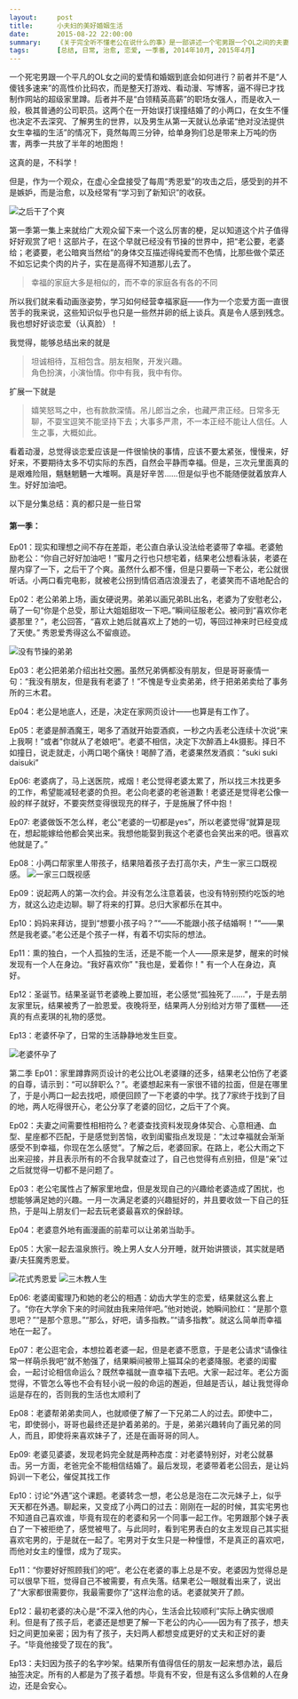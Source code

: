 ```yaml
---
layout:     post
title:      小夫妇的美好婚姻生活
date:       2015-08-22 22:00:00
summary:    《关于完全听不懂老公在说什么的事》是一部讲述一个宅男跟一个OL之间的夫妻生活的泡面番。这里面，主人公们过着平凡的生活，有着朴素的烦恼，每天似乎也不知道对方在说什么，但是日子过得却是那么甜美。这里就是来“看动画片，学谈恋爱”。
tags:		[总结, 日常, 治愈, 恋爱, 一季番, 2014年10月, 2015年4月]
---
```


一个死宅男跟一个平凡的OL女之间的爱情和婚姻到底会如何进行？前者并不是“人傻钱多速来”的高性价比码农，而是整天打游戏、看动漫、写博客，逼不得已才找制作网站的超级家里蹲。后者并不是“白领精英高薪”的职场女强人，而是收入一般，极其普通的公司职员。这两个在一开始误打误撞结婚了的小两口，在女生不懂也决定不去深究、了解男生的世界，以及男生从第一天就认怂承诺“绝对没法提供女生幸福的生活”的情况下，竟然每周三分钟，给单身狗们总是带来上万吨的伤害，两季一共放了半年的地图炮！

这真的是，不科学！

但是，作为一个观众，在虚心全盘接受了每周“秀恩爱”的攻击之后，感受到的并不是嫉妒，而是治愈，以及经常有“学习到了新知识”的收获。

![之后干了个爽](http://drive.google.com/uc?export=view&id=0B_LvKHGr8VjLcWRrMklhV0RxdVU)

第一季第一集上来就给广大观众留下来一个这么厉害的梗，足以知道这个片子值得好好观赏了吧！这部片子，在这个早就已经没有节操的世界中，把“老公要，老婆给；老婆要，老公暗爽当然给”的身体交互描述得纯爱而不色情，比那些做个菜还不如忘记卖个肉的片子，实在是高得不知道那儿去了。

>幸福的家庭大多是相似的，而不幸的家庭各有各的不同

所以我们就来看动画涨姿势，学习如何经营幸福家庭——作为一个恋爱方面一直很苦手的我来说，这些知识似乎也只是一些然并卵的纸上谈兵。真是令人感到残念。我也想好好谈恋爱（认真脸）！

我觉得，能够总结出来的就是

> 坦诚相待，互相包含。朋友相聚，开发兴趣。<br />角色扮演，小演怡情。你中有我，我中有你。

扩展一下就是

>嬉笑怒骂之中，也有款款深情。吊儿郎当之余，也藏严肃正经。日常多无聊，不耍宝逗笑不能坚持下去；大事多严肃，不一本正经不能让人信任。人生之事，大概如此。

看着动漫，总觉得谈恋爱应该是一件很愉快的事情，应该不要太紧张，慢慢来，好好来，不要期待太多不切实际的东西，自然会平静而幸福。但是，三次元里面真的是艰难险阻，魑魅魍魉一大堆啊。真是好辛苦……但是似乎也不能随便就着放弃人生。好好加油吧。

以下是分集总结：真的都只是一些日常

#### 第一季：

Ep01：现实和理想之间不存在差距，老公直白承认没法给老婆带了幸福。老婆勉励老公：“你自己好好加油吧！”蜜月之行也只想宅着，结果老公想看泳装，老婆在屋内穿了一下，之后干了个爽。虽然什么都不懂，但是只要萌一下老公，老公就很听话。小两口看完电影，就被老公拐到情侣酒店浪漫去了，老婆笑而不语地配合的

Ep02：老公弟弟上场，画女硬说男。弟弟以画兄弟BL出名，老婆为了安慰老公，萌了一句“你是个总受，那让大姐姐甜攻一下吧。”瞬间征服老公。被问到“喜欢你老婆那里？”，老公回答，“喜欢上她后就喜欢上了她的一切，等回过神来时已经变成了天使。” 秀恩爱秀得这么不留痕迹。

![没有节操的弟弟](http://drive.google.com/uc?export=view&id=0B_LvKHGr8VjLNnc1MHo3OHpLcEE)

Ep03：老公把弟弟介绍出社交圈。虽然兄弟俩都没有朋友，但是哥哥豪情一句：“我没有朋友，但是我有老婆了！”不愧是专业卖弟弟，终于把弟弟卖给了事务所的三木君。

Ep04：老公是地底人，还是，决定在家网页设计——也算是有工作了。

Ep05：老婆是醉酒魔王，喝多了酒就开始耍酒疯，一秒之内丢老公连续十次说“来上我啊！”或者"你就从了老娘吧"。老婆不相信，决定下次醉酒上4k摄影。择日不如撞日，说走就走，小两口喝个痛快！喝醉了酒，老婆果然发酒疯：“suki suki daisuki”

Ep06: 老婆病了，马上送医院，戒烟！老公觉得老婆太累了，所以找三木找更多的工作，希望能减轻老婆的负担。老公向老婆的老爸道歉！老婆还是觉得老公像一般的样子就好，不要突然变得很现充的样子，于是施展了怀中抱！

Ep07: 老婆做饭不怎么样，老公“老婆的一切都是yes”，所以老婆觉得“就算是现在，想起能嫁给他都会笑出来。我想他能娶到我这个老婆也会笑出来的吧。很喜欢他就是了。”

Ep08：小两口帮家里人带孩子，结果陪着孩子去打高尔夫，产生一家三口既视感。
![一家三口既视感](http://drive.google.com/uc?export=view&id=0B_LvKHGr8VjLUlg5WHJ6WUhqd2M)

Ep09：说起两人的第一次约会。并没有怎么注意着装，也没有特别预约吃饭的地方，就这么边走边聊。聊了将来的打算。总归大家都乐在其中。

Ep10：妈妈来拜访，提到“想要小孩子吗？”“——不能跟小孩子结婚啊！”“——果然是我老婆。”老公还是个孩子一样，有着不切实际的想法。

Ep11：熏的独白，一个人孤独的生活，还是不能一个人——原来是梦，醒来的时候发现有一个人在身边。“我好喜欢你” "我也是，爱着你！" 有一个人在身边，真好。

Ep12：圣诞节。结果圣诞节老婆晚上要加班，老公感觉“孤独死了……”，于是去朋友家里玩，结果被秀了一脸恩爱。夜晚将至，结果两人分别给对方带了蛋糕——还真的有点麦琪的礼物的感觉。

Ep13：老婆怀孕了，日常的生活静静地发生巨变。

![老婆怀孕了](http://drive.google.com/uc?export=view&id=0B_LvKHGr8VjLd1laTkQzNERUbG8)


第二季
Ep01：家里蹲靠网页设计的老公比OL老婆赚的还多，结果老公怕伤了老婆的自尊，请示到：“可以辞职么？”。老婆想起来有一家很不错的拉面，但是在哪里了，于是小两口一起去找吧，顺便回顾了一下老婆的中学。找了7家终于找到了目的地，两人吃得很开心，老公分享了老婆的回忆，之后干了个爽。

Ep02：夫妻之间需要性相相符么？老婆查找资料发现身体契合、心意相通、血型、星座都不匹配，于是感觉到苦恼，收到闺蜜指点发现是：“太过幸福就会渐渐感受不到幸福，你现在怎么感觉”。了解之后，老婆回家。在路上，老公大雨之下出来迎接，并且表示所有的不合我早就查过了，自己也觉得有点别扭，但是“亲”过之后就觉得一切都不是问题了。

Ep03：老公宅属性占了解家里地盘，但是发现自己的兴趣给老婆造成了困扰，也想能够满足她的兴趣。一月一次满足老婆的兴趣挺好的，并且要收敛一下自己的狂热，于是叫上朋友们一起去玩老婆最喜欢的保龄球。

Ep04：老婆意外地有画漫画的前辈可以让弟弟当助手。

Ep05：大家一起去温泉旅行。晚上男人女人分开睡，就开始讲猥谈，其实就是晒妻/夫狂魔秀恩爱。

![花式秀恩爱](http://drive.google.com/uc?export=view&id=0B_LvKHGr8VjLVVhFY21aNW8wY3c)
![三木教人生](http://drive.google.com/uc?export=view&id=0B_LvKHGr8VjLOGlOZEVJTEVsX1k)

Ep06: 老婆闺蜜理乃和她的老公的相遇：幼齿大学生的恋爱，结果就这么套上了。“你在大学余下来的时间就由我来陪伴吧。”他对她说，她瞬间脸红：“是那个意思吧？”“是那个意思。”“那么，好吧，请多指教。”“请多指教”。就这么简单而幸福地在一起了。

Ep07：老公逛宅会，本想拉着老婆一起，但是老婆不愿意，于是老公请求“请像往常一样萌杀我吧”就不勉强了，结果瞬间被带上猫耳朵的老婆降服。老婆的闺蜜会，一起讨论相信命运么？既然幸福就一直幸福下去吧。大家一起过年。老公方面觉得，不管怎么等也不会有轻小说一般的命运的邂逅，但越是否认，越让我觉得命运是存在的，否则我的生活也太顺利了

Ep08：老婆帮弟弟卖同人，也就顺便了解了一下兄弟二人的过去。即使中二，宅，即使弱小，哥哥也最终还是护着弟弟的。于是，弟弟兴趣转向了画兄弟的同人，而且，即使将来喜欢妹子了，还是在画哥哥的同人。

Ep09: 老婆见婆婆，发现老妈完全就是两种态度：对老婆特别好，对老公就暴击。另一方面，老爸完全不能相信结婚了。最后发现，老婆带着老公回去，是让妈妈训一下老公，催促其找工作

Ep10：讨论“外遇”这个课题。老婆转念一想，老公总是泡在二次元妹子上，似乎天天都在外遇。聊起来，又变成了小两口的过去：刚刚在一起的时候，其实宅男也不知道自己喜欢谁，毕竟有现在的老婆和另一个同事一起工作。宅男跟那个妹子表白了一下被拒绝了，感觉被甩了。与此同时，看到宅男表白的女主发现自己其实挺喜欢宅男的，于是就在一起了。宅男对于女生只是一种憧憬，不是真正的喜欢吧，而他对女主的憧憬，成为了现实。

Ep11：“你要好好照顾我们的吧”。老公在老婆的事上总是不安。老婆因为觉得总是可以很早下班，觉得自己不被需要，有点失落。结果老公一眼就看出来了，说出了“大家都很需要你，我最需要你了”这样治愈的话。老婆就笑开了颜。

Ep12：最初老婆的决心是“不深入他的内心，生活会比较顺利”实际上确实很顺利。但是有了孩子后，老婆还是想更了解一下老公的内心——因为有了孩子，想夫妇之间更加亲密；因为有了孩子，夫妇两人都想变成更好的丈夫和正好的妻子。“毕竟他接受了现在的我”。

Ep13：夫妇因为孩子的名字吵架。结果所有值得信任的朋友一起来想办法，最后抽签决定。所有的人都是为了孩子着想。毕竟有不安，但是有这么多信赖的人在身边，还是会安心。